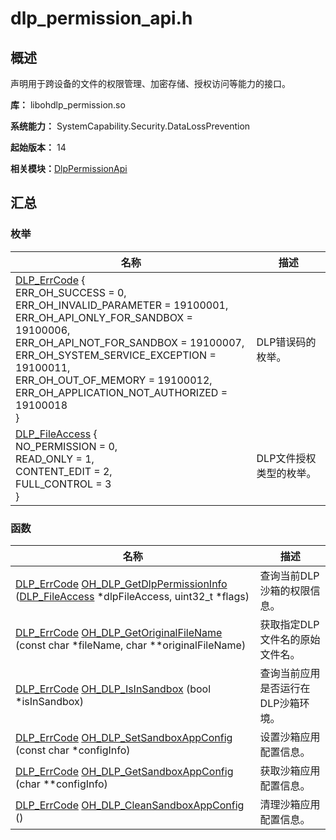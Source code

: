 # dlp_permission_api.h


## 概述

声明用于跨设备的文件的权限管理、加密存储、授权访问等能力的接口。

**库：** libohdlp_permission.so

**系统能力：** SystemCapability.Security.DataLossPrevention

**起始版本：** 14

**相关模块：**[DlpPermissionApi](_dlp_permission_api.md)


## 汇总


### 枚举

| 名称 | 描述 | 
| -------- | -------- |
| [DLP_ErrCode](_dlp_permission_api.md#dlp_errcode) {<br/>ERR_OH_SUCCESS = 0,<br/>ERR_OH_INVALID_PARAMETER = 19100001,<br/>ERR_OH_API_ONLY_FOR_SANDBOX = 19100006,<br/>ERR_OH_API_NOT_FOR_SANDBOX = 19100007,<br/>ERR_OH_SYSTEM_SERVICE_EXCEPTION = 19100011,<br/>ERR_OH_OUT_OF_MEMORY = 19100012,<br/>ERR_OH_APPLICATION_NOT_AUTHORIZED = 19100018<br/>} | DLP错误码的枚举。 | 
| [DLP_FileAccess](_dlp_permission_api.md#dlp_fileaccess) {<br/>NO_PERMISSION = 0,<br/>READ_ONLY = 1,<br/>CONTENT_EDIT = 2,<br/>FULL_CONTROL = 3<br/>} | DLP文件授权类型的枚举。 | 


### 函数

| 名称 | 描述 | 
| -------- | -------- |
| [DLP_ErrCode](_dlp_permission_api.md#dlp_errcode) [OH_DLP_GetDlpPermissionInfo](_dlp_permission_api.md#oh_dlp_getdlppermissioninfo) ([DLP_FileAccess](_dlp_permission_api.md#dlp_fileaccess ) \*dlpFileAccess, uint32_t \*flags) | 查询当前DLP沙箱的权限信息。 | 
| [DLP_ErrCode](_dlp_permission_api.md#dlp_errcode) [OH_DLP_GetOriginalFileName](_dlp_permission_api.md#oh_dlp_getoriginalfilename) (const char \*fileName, char \*\*originalFileName) | 获取指定DLP文件名的原始文件名。 | 
| [DLP_ErrCode](_dlp_permission_api.md#dlp_errcode) [OH_DLP_IsInSandbox](_dlp_permission_api.md#oh_dlp_isinsandbox) (bool \*isInSandbox) | 查询当前应用是否运行在DLP沙箱环境。 | 
| [DLP_ErrCode](_dlp_permission_api.md#dlp_errcode) [OH_DLP_SetSandboxAppConfig](_dlp_permission_api.md#oh_dlp_setsandboxappconfig) (const char \*configInfo) | 设置沙箱应用配置信息。 | 
| [DLP_ErrCode](_dlp_permission_api.md#dlp_errcode) [OH_DLP_GetSandboxAppConfig](_dlp_permission_api.md#oh_dlp_getsandboxappconfig) (char \*\*configInfo) | 获取沙箱应用配置信息。 | 
| [DLP_ErrCode](_dlp_permission_api.md#dlp_errcode) [OH_DLP_CleanSandboxAppConfig](_dlp_permission_api.md#oh_dlp_cleansandboxappconfig) () | 清理沙箱应用配置信息。 | 
